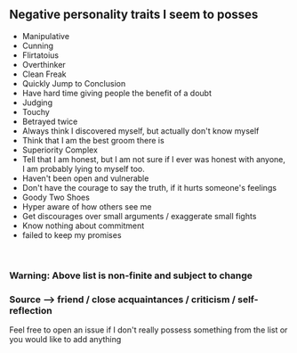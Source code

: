 ## Negative personality traits I seem to posses

- Manipulative 
- Cunning
- Flirtatoius
- Overthinker
- Clean Freak
- Quickly Jump to Conclusion
- Have hard time giving people the benefit of a doubt
- Judging
- Touchy
- Betrayed twice 
- Always think I discovered myself, but actually don't know myself
- Think that I am the best groom there is 
- Superiority Complex 
- Tell that I am honest, but I am not sure if I ever was honest with anyone, I am probably lying to myself too.
- Haven't been open and vulnerable
- Don't have the courage to say the truth, if it hurts someone's feelings
- Goody Two Shoes 
- Hyper aware of how others see me
- Get discourages over small arguments / exaggerate small fights 
- Know nothing about commitment
- failed to keep my promises

<br>

<h3>Warning: Above list is non-finite and subject to change</h3>
<h3>Source --> friend / close acquaintances / criticism / self-reflection</h3>
<p>Feel free to open an issue if I don't really possess something from the list or you would like to add anything</p>
